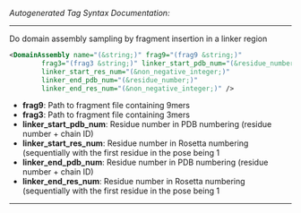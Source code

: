 <!-- THIS IS AN AUTOGENERATED FILE: Don't edit it directly, instead change the schema definition in the code itself. -->

_Autogenerated Tag Syntax Documentation:_

---
Do domain assembly sampling by fragment insertion in a linker region

```xml
<DomainAssembly name="(&string;)" frag9="(frag9 &string;)"
        frag3="(frag3 &string;)" linker_start_pdb_num="(&residue_number;)"
        linker_start_res_num="(&non_negative_integer;)"
        linker_end_pdb_num="(&residue_number;)"
        linker_end_res_num="(&non_negative_integer;)" />
```

-   **frag9**: Path to fragment file containing 9mers
-   **frag3**: Path to fragment file containing 3mers
-   **linker_start_pdb_num**: Residue number in PDB numbering (residue number + chain ID)
-   **linker_start_res_num**: Residue number in Rosetta numbering (sequentially with the first residue in the pose being 1
-   **linker_end_pdb_num**: Residue number in PDB numbering (residue number + chain ID)
-   **linker_end_res_num**: Residue number in Rosetta numbering (sequentially with the first residue in the pose being 1

---

